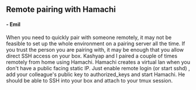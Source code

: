 ## Remote pairing with Hamachi

#### - Emil

When you need to quickly pair with someone remotely, it may not be feasible
to set up the whole environment on a pairing server all the time. If you trust
the person you are pairing with, it may be enough that you allow direct SSH access
on your box. Kashyap and I paired a couple of times remotely from home using
Hamachi. Hamachi creates a virtual lan when you don't have
a public facing static IP. Just enable remote login (or start sshd) , add your
colleague's public key to authorized_keys and start Hamachi. He should be able
to SSH into your box and attach to your tmux session.

